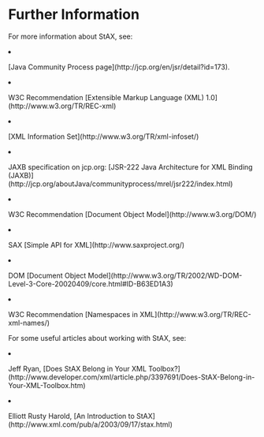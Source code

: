 
# Further Information

For more information about StAX, see:

<li>
<p>
[Java Community Process page](http://jcp.org/en/jsr/detail?id=173).</p>
</li>
<li>
<p>W3C Recommendation
[Extensible Markup Language (XML) 1.0](http://www.w3.org/TR/REC-xml)</p>
</li>
<li>
<p>
[XML Information Set](http://www.w3.org/TR/xml-infoset/)</p>
</li>
<li>
<p>JAXB specification on jcp.org:
[JSR-222 Java Architecture for XML Binding (JAXB)](http://jcp.org/aboutJava/communityprocess/mrel/jsr222/index.html)</p>
</li>
<li>
<p>W3C Recommendation
[Document Object Model](http://www.w3.org/DOM/)</p>
</li>
<li>
<p>SAX 
[Simple API for XML](http://www.saxproject.org/)</p>
</li>
<li>
<p>DOM
[Document Object Model](http://www.w3.org/TR/2002/WD-DOM-Level-3-Core-20020409/core.html#ID-B63ED1A3)</p>
</li>
<li>
<p>W3C Recommendation
[Namespaces in XML](http://www.w3.org/TR/REC-xml-names/)</p>
</li>

For some useful articles about working with StAX, see:

<li>
<p>Jeff Ryan, 
[Does StAX Belong in Your XML Toolbox?](http://www.developer.com/xml/article.php/3397691/Does-StAX-Belong-in-Your-XML-Toolbox.htm)</p>
</li>
<li>
<p>Elliott Rusty Harold,
[An Introduction to StAX](http://www.xml.com/pub/a/2003/09/17/stax.html)</p>
</li>
